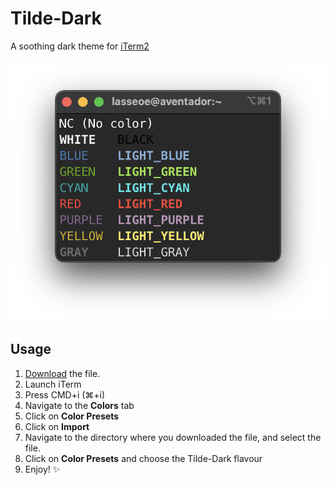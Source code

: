 # Tilde-Dark
A soothing dark theme for [iTerm2](https://github.com/gnachman/iTerm2)

![example](/assets/basic-ansi-colors.png)

## Usage

1. [Download](https://github.com/lasseoe/tilde-dark/tilde-dark.itermcolors) the file.
2. Launch iTerm
3. Press CMD+i (⌘+i)
4. Navigate to the **Colors** tab
5. Click on **Color Presets**
6. Click on **Import**
7. Navigate to the directory where you downloaded the file, and select the
   file.
8. Click on **Color Presets** and choose the Tilde-Dark flavour
9. Enjoy! :sparkles:
